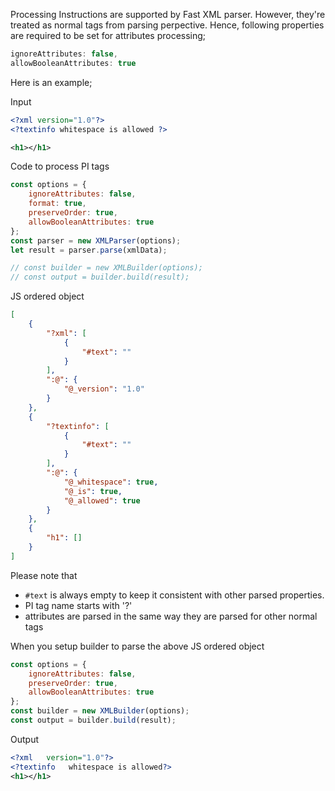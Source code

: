Processing Instructions are supported by Fast XML parser. However, they're treated as normal tags from parsing perpective. Hence, following properties are required to be set for attributes processing;

```js
ignoreAttributes: false,
allowBooleanAttributes: true
```

Here is an example;

Input
```xml
<?xml version="1.0"?>
<?textinfo whitespace is allowed ?>

<h1></h1>
```

Code to process PI tags
```js
const options = {
    ignoreAttributes: false,
    format: true,
    preserveOrder: true,
    allowBooleanAttributes: true
};
const parser = new XMLParser(options);
let result = parser.parse(xmlData);

// const builder = new XMLBuilder(options);
// const output = builder.build(result);
```
JS ordered object
```json
[
    {
        "?xml": [
            {
                "#text": ""
            }
        ],
        ":@": {
            "@_version": "1.0"
        }
    },
    {
        "?textinfo": [
            {
                "#text": ""
            }
        ],
        ":@": {
            "@_whitespace": true,
            "@_is": true,
            "@_allowed": true
        }
    },
    {
        "h1": []
    }
]
```

Please note that 
* `#text` is always empty to keep it consistent with other parsed properties.
* PI tag name starts with '?'
* attributes are parsed in the same way they are parsed for other normal tags

When you setup builder to parse the above JS ordered object
```js
const options = {
    ignoreAttributes: false,
    preserveOrder: true,
    allowBooleanAttributes: true
};
const builder = new XMLBuilder(options);
const output = builder.build(result);
```

Output
```xml
<?xml   version="1.0"?>
<?textinfo   whitespace is allowed?>
<h1></h1>
```


